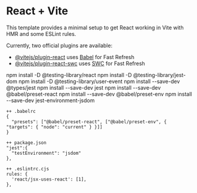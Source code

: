 # React + Vite

This template provides a minimal setup to get React working in Vite with HMR and some ESLint rules.

Currently, two official plugins are available:

- [@vitejs/plugin-react](https://github.com/vitejs/vite-plugin-react/blob/main/packages/plugin-react/README.md) uses [Babel](https://babeljs.io/) for Fast Refresh
- [@vitejs/plugin-react-swc](https://github.com/vitejs/vite-plugin-react-swc) uses [SWC](https://swc.rs/) for Fast Refresh

npm install -D @testing-library/react
npm install -D @testing-library/jest-dom
npm install -D @testing-library/user-event
npm install --save-dev @types/jest
npm install --save-dev jest
npm install --save-dev @babel/preset-react
npm install --save-dev @babel/preset-env
npm install --save-dev jest-environment-jsdom

```
++ .babelrc
{
  "presets": ["@babel/preset-react", ["@babel/preset-env", { "targets": { "node": "current" } }]]
}
```

```
++ package.json
"jest":{
  "testEnvironment": "jsdom"
},
```

```
++ .eslintrc.cjs
rules: {
  'react/jsx-uses-react': [1],
},
```
